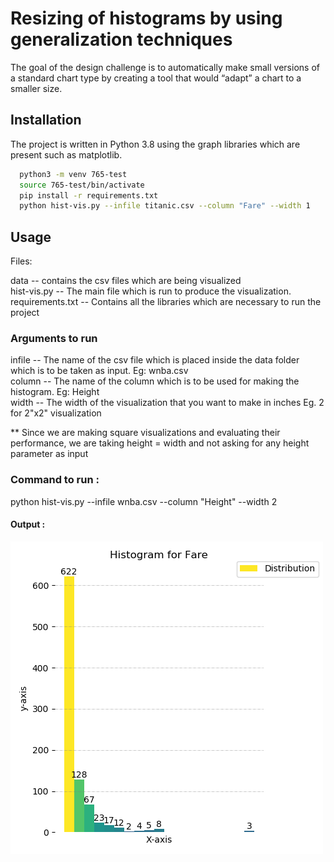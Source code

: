 
# Resizing of histograms by using generalization techniques

The goal of the design challenge is to automatically make small versions of a standard chart type by
creating a tool that would “adapt” a chart to a smaller size. 


## Installation

The project is written in Python 3.8 using the graph libraries which are present such as matplotlib.

```bash
  python3 -m venv 765-test
  source 765-test/bin/activate
  pip install -r requirements.txt
  python hist-vis.py --infile titanic.csv --column "Fare" --width 1
```
    
## Usage

Files:

data -- contains the csv files which are being visualized \
hist-vis.py -- The main file which is run to produce the visualization. \
requirements.txt -- Contains all the libraries which are necessary to run the project

### Arguments to run

infile -- The name of the csv file which is placed inside the data folder which is to be taken as input. Eg: wnba.csv \
column -- The name of the column which is to be used for making the histogram. Eg: Height \
width -- The width of the visualization that you want to make in inches Eg. 2 for 2"x2" visualization 

** Since we are making square visualizations and evaluating their performance, we are taking height = width and not asking for any height parameter as input 

### Command to run : 
python hist-vis.py --infile wnba.csv --column "Height" --width 2

#### Output :
![alt text](https://github.com/RoopaD30/CS765-Tiny-charts/blob/main/output.png?raw=true)


